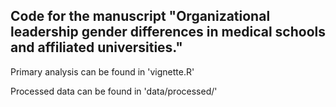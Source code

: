 ## Code for the manuscript "Organizational leadership gender differences in medical schools and affiliated universities."


Primary analysis can be found in 'vignette.R'

Processed data can be found in 'data/processed/'



